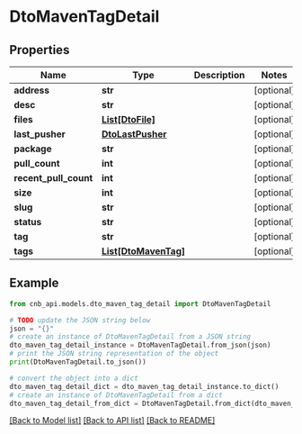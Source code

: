# DtoMavenTagDetail


## Properties

Name | Type | Description | Notes
------------ | ------------- | ------------- | -------------
**address** | **str** |  | [optional] 
**desc** | **str** |  | [optional] 
**files** | [**List[DtoFile]**](DtoFile.md) |  | [optional] 
**last_pusher** | [**DtoLastPusher**](DtoLastPusher.md) |  | [optional] 
**package** | **str** |  | [optional] 
**pull_count** | **int** |  | [optional] 
**recent_pull_count** | **int** |  | [optional] 
**size** | **int** |  | [optional] 
**slug** | **str** |  | [optional] 
**status** | **str** |  | [optional] 
**tag** | **str** |  | [optional] 
**tags** | [**List[DtoMavenTag]**](DtoMavenTag.md) |  | [optional] 

## Example

```python
from cnb_api.models.dto_maven_tag_detail import DtoMavenTagDetail

# TODO update the JSON string below
json = "{}"
# create an instance of DtoMavenTagDetail from a JSON string
dto_maven_tag_detail_instance = DtoMavenTagDetail.from_json(json)
# print the JSON string representation of the object
print(DtoMavenTagDetail.to_json())

# convert the object into a dict
dto_maven_tag_detail_dict = dto_maven_tag_detail_instance.to_dict()
# create an instance of DtoMavenTagDetail from a dict
dto_maven_tag_detail_from_dict = DtoMavenTagDetail.from_dict(dto_maven_tag_detail_dict)
```
[[Back to Model list]](../README.md#documentation-for-models) [[Back to API list]](../README.md#documentation-for-api-endpoints) [[Back to README]](../README.md)


